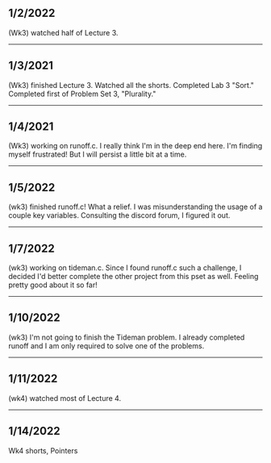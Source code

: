 ## 1/2/2022
(Wk3) watched half of Lecture 3.

---

## 1/3/2021
(Wk3) finished Lecture 3. Watched all the shorts. Completed Lab 3 "Sort." Completed first of Problem Set 3, "Plurality."

---

## 1/4/2021
(Wk3) working on runoff.c. I really think I'm in the deep end here. I'm finding myself frustrated! But I will persist a little bit at a time.


---

## 1/5/2022
(wk3) finished runoff.c! What a relief. I was misunderstanding the usage of a couple key variables. Consulting the discord forum, I figured it out.

---

## 1/7/2022
(wk3) working on tideman.c. Since I found runoff.c such a challenge, I decided I'd better complete the other project from this pset as well. Feeling pretty good about it so far!

---

## 1/10/2022
(wk3) I'm not going to finish the Tideman problem. I already completed runoff and I am only required to solve one of the problems.

---

## 1/11/2022
(wk4) watched most of Lecture 4.

---

## 1/14/2022
Wk4 shorts, Pointers

